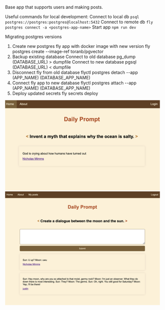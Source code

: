 Base app that supports users and making posts.

Useful commands for local development:
Connect to local db ```psql postgres://postgres:postgres@localhost:5432```
Connect to remote db ```fly postgres connect -a <postgres-app-name>```
Start app ```npm run dev```

Migrating postgres versions
1. Create new postgres fly app with docker image with new version
fly postgres create --image-ref toranb/pgvector
2. Backup existing database
Connect to old database
pg_dump (DATABASE_URL) > dumpfile
Connect to new database
pgsql (DATABASE_URL) < dumpfile
3. Disconnect fly from old database
flyctl postgres detach --app (APP_NAME) (DATABASE_APP_NAME)
4. Connect fly app to new database
flyctl postgres attach --app (APP_NAME) (DATABASE_APP_NAME)
5. Deploy updated secrets
fly secrets deploy

![home screen](screenshots/homeScreen.png)
![authed screen](screenshots/loggedIn.png)
